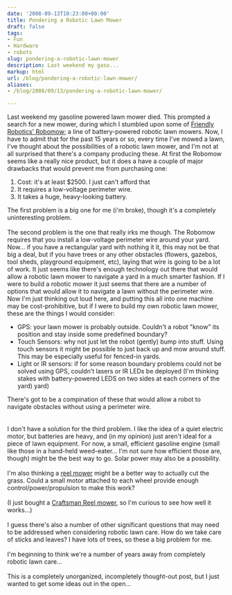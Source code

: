 ```yaml
---
date: '2008-09-13T10:23:00+00:00'
title: Pondering a Robotic Lawn Mower
draft: false
tags:
- Fun
- Hardware
- robots
slug: pondering-a-robotic-lawn-mower
description: Last weekend my gaso...
markup: html
url: /blog/pondering-a-robotic-lawn-mower/
aliases:
- /blog/2008/09/13/pondering-a-robotic-lawn-mower/

---
```


Last weekend my gasoline powered lawn mower died. This prompted a search for a new mower, during which I stumbled upon some of <a href="http://www.friendlyrobotics.com/">Friendly Robotics' Robomow</a>; a line of battery-powered robotic lawn mowers.  Now, I have to admit that for the past 15 years or so, every time I've mowed a lawn, I've thought about the possibilities of a robotic lawn mower, and I'm not at all surprised that there's a company producing these.  At first the Robomow seems like a really nice product, but it does a have a couple of major drawbacks that would prevent me from purchasing one: <ol><li>Cost: it's at least $2500.  I just can't afford that</li><li>It requires a low-voltage perimeter wire.</li><li>It takes a huge, heavy-looking battery.</li></ol> The first problem is a big one for me (i'm broke), though it's a completely uninteresting problem.<br /><br />The second problem is the one that really irks me though.  The Robomow requires that you install a low-voltage perimeter wire around your yard.  Now... if you have a rectangular yard with nothing it it, this may not be that big a deal, but if you have trees or any other obstacles (flowers, gazebos, tool sheds, playground equipment, etc), laying that wire is going to be a lot of work. It just seems like there's enough technology out there that would allow a robotic lawn mower to navigate a yard in a much smarter fashion. If I were to build a robotic mower it just seems that there are a number of options that would allow it to navigate a lawn without the perimeter wire.  Now I'm just thinking out loud here, and putting this all into one machine may be cost-prohibitive, but if I were to build my own robotic lawn mower, these are the things I would consider: <ul><li>GPS: your lawn mower is probably outside. Couldn't a robot "know" its position and stay inside some predefined boundary?</li><li>Touch Sensors: why not just let the robot (gently) bump into stuff. Using touch sensors it might be possible to just back up and mow around stuff. This may be especially useful for fenced-in yards.</li><li>Light or IR sensors: if for some reason boundary problems could not be solved using GPS, couldn't lasers or IR LEDs be deployed (I'm thinking stakes with battery-powered LEDS on two sides at each corners of the yard) yard)</li></ul>There's got to be a compination of these that would allow a robot to navigate obstacles without using a perimeter wire.<br /><br /><br />I don't have a solution for the third problem.  I like the idea of a quiet electric motor, but batteries are heavy, and (in my opinion) just aren't ideal for a piece of lawn equipment.  For now, a small, efficient gasoline engine (small like those in a hand-held weed-eater... I'm not sure how efficient those are, though) might be the best way to go.  Solar power may also be a possbility.<br /><br />I'm also thinking a <a href="http://en.wikipedia.org/wiki/Lawn_mower#Reel_.28cylinder.29_mowers">reel mower</a> might be a better way to actually cut the grass.  Could a small motor attached to each wheel provide enough control/power/propulsion to make this work?<br /><br />(I just bought a <a href="http://www.sears.com/shc/s/p_10153_12605_07137619000P?mv=rr">Craftsman Reel mower</a>, so I'm curious to see how well it works...)<br /><br />I guess there's also a number of other significant questions that may need to be addressed when considering robotic lawn care.  How do we take care of sticks and leaves?  I have lots of trees, so these a big problem for me.<br /><br />I'm beginning to think we're a number of years away from completely robotic lawn care...<br /><br />This is a completely unorganized, incompletely thought-out post, but I just wanted to get some ideas out in the open...<div class="blogger-post-footer"><img width='1' height='1' src='https://blogger.googleusercontent.com/tracker/4123748873183487963-6470669501196876188?l=bradmontgomery.blogspot.com' alt='' /></div>